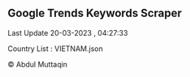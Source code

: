 

## Google Trends Keywords Scraper 
 
Last Update 20-03-2023 , 04:27:33

Country List :
VIETNAM.json



© Abdul Muttaqin 
